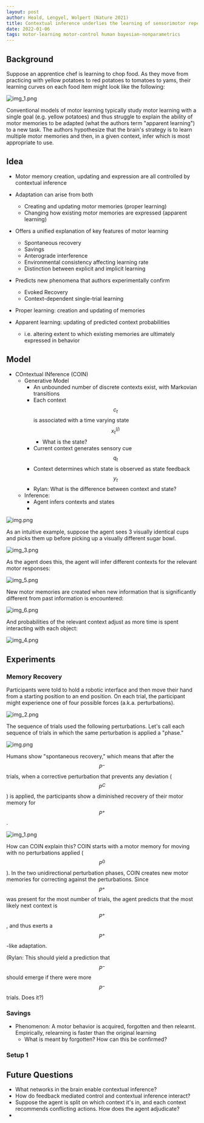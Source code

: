 ```yaml
---
layout: post
author: Heald, Lengyel, Wolpert (Nature 2021)
title: Contextual inference underlies the learning of sensorimotor repertoires
date: 2022-01-06
tags: motor-learning motor-control human bayesian-nonparametrics
---
```


## Background

Suppose an apprentice chef is learning to chop food. As they move from practicing
with yellow potatoes to red potatoes to tomatoes to yams, their learning curves on 
each food item might look like the following:

![img_1.png](heald_nature_2021_contextual_inference/img_1.png)

Conventional models of motor learning typically study motor learning with a single goal
(e.g. yellow potatoes) and thus struggle to explain the ability of motor memories
to be adapted (what the authors term "apparent learning") to a new task. The authors
hypothesize that the brain's strategy is to learn multiple motor memories and then,
in a given context, infer which is most appropriate to use.

## Idea

- Motor memory creation, updating and expression are all controlled by contextual 
  inference
- Adaptation can arise from both
  - Creating and updating motor memories (proper learning)
  - Changing how existing motor memories are expressed (apparent learning)
- Offers a unified explanation of key features of motor learning
  - Spontaneous recovery
  - Savings
  - Anterograde interference
  - Environmental consistency affecting learning rate
  - Distinction between explicit and implicit learning
- Predicts new phenomena that authors experimentally confirm
  - Evoked Recovery
  - Context-dependent single-trial learning

- Proper learning: creation and updating of memories
- Apparent learning: updating of predicted context probabilities
  - i.e. altering extent to which existing memories are ultimately expressed in behavior

## Model

- COntextual INference (COIN)
  - Generative Model
    - An unbounded number of discrete contexts exist, with Markovian transitions
    - Each context $$c_t$$ is associated with a time varying state $$x_t^{(j)}$$
      - What is the state?
    - Current context generates sensory cue $$q_t$$
    - Context determines which state is observed as state feedback $$y_t$$
    - Rylan: What is the difference between context and state?
  - Inference:
    - Agent infers contexts and states
    - 

![img.png](heald_nature_2021_contextual_inference/img.png)

As an intuitive example, suppose the agent sees 3 visually identical cups and picks them up
before picking up a visually different sugar bowl.

![img_3.png](heald_nature_2021_contextual_inference/img_3.png)

As the agent does this, the agent will infer different contexts for the relevant motor responses:

![img_5.png](heald_nature_2021_contextual_inference/img_5.png)

New motor memories are created when new information that is significantly different from
past information is encountered:

![img_6.png](heald_nature_2021_contextual_inference/img_6.png)

And probabilities of the relevant context adjust as more time is spent interacting with each object:

![img_4.png](heald_nature_2021_contextual_inference/img_4.png)

## Experiments

### Memory Recovery

Participants were told to hold a robotic interface and then move their hand from
a starting position to an end position. On each trial, the participant might experience
one of four possible forces (a.k.a. perturbations).

![img_2.png](heald_nature_2021_contextual_inference/img_2.png)

The sequence of trials used the following perturbations. Let's call each sequence of trials
in which the same perturbation is applied a "phase."

![img.png](img.png)

Humans show "spontaneous recovery," which means that after the $$P^-$$ trials, when 
a corrective perturbation that prevents any deviation ($$P^C$$) is applied, the 
participants show a diminished recovery of their motor memory for $$P^+$$.

![img_1.png](img_1.png)


How can COIN explain this? COIN starts with a motor memory for moving with no perturbations
applied ($$P^0$$). In the two unidirectional perturbation phases, COIN creates new motor
memories for correcting against the perturbations. Since $$P^+$$ was present for the most
number of trials, the agent predicts that the most likely next context is $$P^+$$, and thus
exerts a $$P^+$$-like adaptation.

(Rylan: This should yield a prediction that $$P^-$$ should emerge if there were more
$$P^-$$ trials. Does it?) 




### Savings

- Phenomenon: A motor behavior is acquired, forgotten and then relearnt. Empirically, 
  relearning is faster than the original learning
  - What is meant by forgotten? How can this be confirmed?

### Setup 1


## Future Questions

- What networks in the brain enable contextual inference?
- How do feedback mediated control and contextual inference interact?
- Suppose the agent is split on which context it's in, and each context recommends conflicting
  actions. How does the agent adjudicate?
- 
